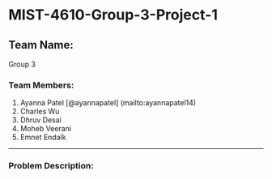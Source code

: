# MIST-4610-Group-3-Project-1

## Team Name:
Group 3

### Team Members:
1. Ayanna Patel [@ayannapatel] (mailto:ayannapatel14)
2. Charles Wu
3. Dhruv Desai
4. Moheb Veerani
5. Emnet Endalk

---

### Problem Description:
